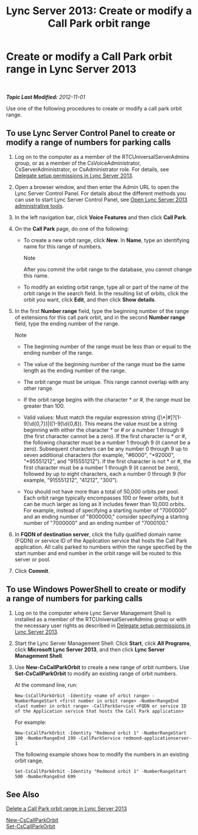 ﻿---
title: 'Lync Server 2013: Create or modify a Call Park orbit range'
TOCTitle: Create or modify a Call Park orbit range
ms:assetid: 549ec118-eee5-4333-9416-80929ec057e0
ms:mtpsurl: https://technet.microsoft.com/en-us/library/Gg398361(v=OCS.15)
ms:contentKeyID: 48184142
ms.date: 07/23/2014
mtps_version: v=OCS.15
---

<div data-xmlns="http://www.w3.org/1999/xhtml">

<div class="topic" data-xmlns="http://www.w3.org/1999/xhtml" data-msxsl="urn:schemas-microsoft-com:xslt" data-cs="http://msdn.microsoft.com/en-us/">

<div data-asp="http://msdn2.microsoft.com/asp">

# Create or modify a Call Park orbit range in Lync Server 2013

</div>

<div id="mainSection">

<div id="mainBody">

<span> </span>

_**Topic Last Modified:** 2012-11-01_

Use one of the following procedures to create or modify a call park orbit range.

<div>

## To use Lync Server Control Panel to create or modify a range of numbers for parking calls

1.  Log on to the computer as a member of the RTCUniversalServerAdmins group, or as a member of the CsVoiceAdministrator, CsServerAdministrator, or CsAdministrator role. For details, see [Delegate setup permissions in Lync Server 2013](lync-server-2013-delegate-setup-permissions.md).

2.  Open a browser window, and then enter the Admin URL to open the Lync Server Control Panel. For details about the different methods you can use to start Lync Server Control Panel, see [Open Lync Server 2013 administrative tools](lync-server-2013-open-lync-server-administrative-tools.md).

3.  In the left navigation bar, click **Voice Features** and then click **Call Park**.

4.  On the **Call Park** page, do one of the following:
    
      - To create a new orbit range, click **New**. In **Name**, type an identifying name for this range of numbers.
        
        <div>
        

        > [!NOTE]  
        > After you commit the orbit range to the database, you cannot change this name.

        
        </div>
    
      - To modify an existing orbit range, type all or part of the name of the orbit range in the search field. In the resulting list of orbits, click the orbit you want, click **Edit**, and then click **Show details**.

5.  In the first **Number range** field, type the beginning number of the range of extensions for this call park orbit, and in the second **Number range** field, type the ending number of the range.
    
    <div>
    

    > [!NOTE]  
    > <UL>
    > <LI>
    > <P>The beginning number of the range must be less than or equal to the ending number of the range.</P>
    > <LI>
    > <P>The value of the beginning number of the range must be the same length as the ending number of the range.</P>
    > <LI>
    > <P>The orbit range must be unique. This range cannot overlap with any other range.</P>
    > <LI>
    > <P>If the orbit range begins with the character * or #, the range must be greater than 100.</P>
    > <LI>
    > <P>Valid values: Must match the regular expression string ([\*|#]?[1-9]\d{0,7})|([1-9]\d{0,8}). This means the value must be a string beginning with either the character * or # or a number 1 through 9 (the first character cannot be a zero). If the first character is * or #, the following character must be a number 1 through 9 (it cannot be a zero). Subsequent characters can be any number 0 through 9 up to seven additional characters (for example, "#6000", "*92000", "*95551212", and "915551212"). If the first character is not * or #, the first character must be a number 1 through 9 (it cannot be zero), followed by up to eight characters, each a number 0 through 9 (for example, "915551212", "41212", "300").</P>
    > <LI>
    > <P>You should not have more than a total of 50,000 orbits per pool. Each orbit range typically encompasses 100 or fewer orbits, but it can be much larger as long as it includes fewer than 10,000 orbits. For example, instead of specifying a starting number of "7000000" and an ending number of "8000000," consider specifying a starting number of "7000000" and an ending number of "7000100."</P></LI></UL>

    
    </div>

6.  In **FQDN of destination server**, click the fully qualified domain name (FQDN) or service ID of the Application service that hosts the Call Park application. All calls parked to numbers within the range specified by the start number and end number in the orbit range will be routed to this server or pool.

7.  Click **Commit**.

</div>

<div>

## To use Windows PowerShell to create or modify a range of numbers for parking calls

1.  Log on to the computer where Lync Server Management Shell is installed as a member of the RTCUniversalServerAdmins group or with the necessary user rights as described in [Delegate setup permissions in Lync Server 2013](lync-server-2013-delegate-setup-permissions.md).

2.  Start the Lync Server Management Shell: Click **Start**, click **All Programs**, click **Microsoft Lync Server 2013**, and then click **Lync Server Management Shell**.

3.  Use **New-CsCallParkOrbit** to create a new range of orbit numbers. Use **Set-CsCallParkOrbit** to modify an existing range of orbit numbers.
    
    At the command line, run:
    
        New-CsCallParkOrbit -Identity <name of orbit range> -NumberRangeStart <first number in orbit range> -NumberRangeEnd <last number in orbit range> -CallParkService <FQDN or service ID of the Application service that hosts the Call Park application>
    
    For example:
    
        New-CsCallParkOrbit -Identity "Redmond orbit 1" -NumberRangeStart 100 -NumberRangeEnd 199 -CallParkService redmond-applicationserver-1
    
    The following example shows how to modify the numbers in an existing orbit range,
    
        Set-CsCallParkOrbit -Identity "Redmond orbit 1" -NumberRangeStart 500 -NumberRangeEnd 699

</div>

<div>

## See Also


[Delete a Call Park orbit range in Lync Server 2013](lync-server-2013-delete-a-call-park-orbit-range.md)  


[New-CsCallParkOrbit](https://docs.microsoft.com/powershell/module/skype/New-CsCallParkOrbit)  
[Set-CsCallParkOrbit](https://docs.microsoft.com/powershell/module/skype/Set-CsCallParkOrbit)  
  

</div>

</div>

<span> </span>

</div>

</div>

</div>

